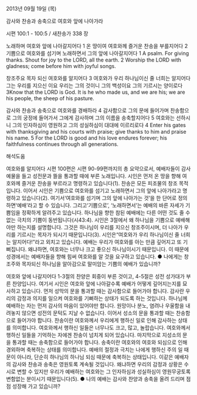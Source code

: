 2013년 09월 19일 (목)

감사와 찬송과 송축으로 여호와 앞에 나아가라



시편 100:1 - 100:5 / 새찬송가 338 장


노래하며 여호와 앞에 나아갈지어다
1 온 땅이여 여호와께 즐거운 찬송을 부를지어다 2 기쁨으로 여호와를 섬기며 노래하면서 그의 앞에
나아갈지어다
1 A psalm. For giving thanks. Shout for joy to the LORD, all the earth. 2 Worship the LORD with gladness; come before him with joyful songs.

창조주요 목자 되신 여호와를 알지어다
3 여호와가 우리 하나님이신 줄 너희는 알지어다 그는 우리를 지으신 이요 우리는 그의 것이니 그의 백성이요 그의 기르시는 양이로다
3Know that the LORD is God. It is he who made us, and we are his; we are his people, the sheep of his pasture.

감사와 찬송과 송축으로 여호와를 경배하라
4 감사함으로 그의 문에 들어가며 찬송함으로 그의 궁정에 들어가서 그에게 감사하며 그의 이름을 송축할지어다 5 여호와는 선하시니 그의 인자하심이 영원하고 그의 성실하심이 대대에 이르리로다
4 Enter his gates with thanksgiving and his courts with praise; give thanks to him and praise his name. 5 For the LORD is good and his love endures forever; his faithfulness continues through all generations.

해석도움





여호와를 알지어다 
시편 100편은 시편 90-99편까지의 총 요약으로서, 예배자들이 감사예물을 들고 성전문과 뜰을 통과할 때에 부른 노래입니다. 시인은 먼저 온 땅을 향해 여호와께 즐거운 찬송을 부르라고 명령하고 있습니다(1). 찬송은 모든 피조물의 창조 목적입니다. 이어서 시인은 기쁨으로 여호와를 섬기고 노래하면서 그의 앞에 나아가라고 명령하고 있습니다(2). 여기서‘여호와를 섬기며 그의 앞에 나아가는 것’을 한 단어로 정의하면‘예배’라고 할 수 있습니다. 그리고‘기쁨으로’, ‘노래하면서’는 예배의 바른 자세가 기쁨임을 정확하게 알려주고 있습니다. 하나님을 향한 참된 예배에는 다른 어떤 것도 줄 수 없는 극치의 기쁨이 동반됩니다(시43:4). 시인은 3절에서 왜 하나님을 기쁨으로 예배해야만 하는지를 설명합니다. 그것은 하나님이 우리를 지으신 창조주이시며, 더 나아가 우리를 기르시는 목자가 되시기 때문입니다(3). 시인은“여호와가 우리 하나님이신 줄 너희는 알지어다!”라고 외치고 있습니다. 예배는 우리가 여호와를 아는 만큼 깊어지고 또 기뻐집니다. 왜냐하면, 여호와는 너무나 크고 좋으신 하나님이시기 때문입니다. 이 때문에 성경에서는 예배자들을 향해 힘써 여호와를 알 것을 요구하고 있습니다.
● 나에게는 창조주와 목자되신 하나님을 알아감으로 말미암는 기쁨의 예배가 있습니까?

여호와 앞에 나갈지어다 
1-3절의 찬양은 회중이 부른 것이고, 4-5절은 성전 성가대가 부른 찬양입니다. 여기서 시인은 여호와 앞에 나아갈수록 예배가 어떻게 깊어지는지를 묘사하고 있습니다. 먼저 성막의 문을 통과할 때는 감사함으로 들어가야 합니다. 감사란 우리의 감정과 의지를 일으켜 여호와를 기뻐하는 상태가 되도록 하는 것입니다. 하나님께 예배하는 자는 먼저 감사의 마음이 있어야만 합니다. 원망이나 분노, 염려나 우울함을 내려놓지 않으면 성전의 문턱도 지날 수 없습니다. 이어서 성소의 문을 통과할 때는 찬송함으로 들어가야 합니다. 찬송이란 여호와께서 우리에게 행하신 일로 인해 감사하는 상태를 의미합니다. 여호와께서 행하신 일들은 너무나도 크고, 많고, 놀랍습니다. 여호와께서 행하신 일들을 기억하는 자에겐 찬송이 넘치게 되어 있습니다. 마지막으로 지성소의 문을 통과할 때는 송축함으로 들어가야 합니다. 송축이란 여호와의 여호와 되심으로 인해 경외하며 축복하는 상태를 의미합니다. 예배의 절정과 극치는 나에게 행하신 주의 일 때문이 아니라, 단순히 하나님의 하나님 되심 때문에 축복하는 상태입니다. 이같은 예배자의 감사와 찬송과 송축은 영원토록 계속될 것입니다. 왜냐하면 우리의 감정과 상황은 수시로 변할 수 있지만 우리가 예배하는 여호와는 그 인자하심과 성실하심이 영원무궁토록 변함없는 분이시기 때문입니다(5).
● 나의 예배는 감사와 찬양과 송축을 올려 드리며 점점 성장해 가고 있습니까?